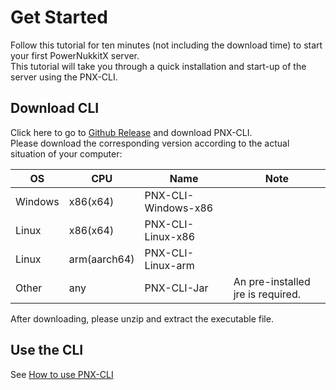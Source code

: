 # Get Started  

Follow this tutorial for ten minutes (not including the download time) to start your first PowerNukkitX server.  
This tutorial will take you through a quick installation and start-up of the server using the PNX-CLI.

## Download CLI  

Click here to go to [Github Release](https://github.com/PowerNukkitX/PNX-CLI/releases) and download PNX-CLI.  
Please download the corresponding version according to the actual situation of your computer:

| OS      | CPU          | Name                | Note                              |
|---------|--------------|---------------------|-----------------------------------|
| Windows | x86(x64)     | PNX-CLI-Windows-x86 ||
| Linux   | x86(x64)     | PNX-CLI-Linux-x86   ||
| Linux   | arm(aarch64) | PNX-CLI-Linux-arm   ||
| Other   | any          | PNX-CLI-Jar         | An pre-installed jre is required. |

After downloading, please unzip and extract the executable file.

## Use the CLI

See [How to use PNX-CLI](./faq/PNX-CLI_Launcher_Tutorial_for_Beginners.html)  
